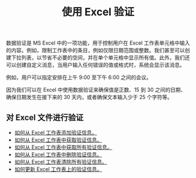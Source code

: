 ﻿---
title: 使用 Excel 验证
second_title: Aspose.Cells Cloud Documen
linktitle: 验证
type: docs
url: /zh/validations/
keywords: Working with validations on an Excel file
description: Aspose.Cells Cloud REST API 支持对 Excel 文件进行验证。SDK 支持多种开发语言，包括 Android、C#、Go、Java、NodeJS、Perl、PHP、Python、Ruby 和 Swift。
weight: 100
kwords: Excel, Office 云, REST API, 电子表格, PDF, CSV, Json, Markdown, 验证
---
数据验证是 MS Excel 中的一项功能，用于控制用户在 Excel 工作表单元格中输入的内容。例如，限制工作表中的条目，例如仅限日期范围或整数。我们甚至可以创建下拉列表，以节省不必要的空间，并在单个单元格中显示所有值。此外，我们还可以创建自定义消息，当用户输入任何错误的值或格式时，系统会显示该消息。

例如，用户可以指定安排在上午 9:00 至下午 6:00 之间的会议。

因为我们可以在 Excel 中使用数据验证来确保值是正数、15 到 30 之间的日期、确保日期发生在接下来的 30 天内，或者确保文本输入少于 25 个字符等。

## 对 Excel 文件进行验证

- [如何从 Excel 工作表添加验证信息。](/cells/zh/validations/delete/)
- [如何从 Excel 工作表中获取验证信息。](/cells/zh/validations/get/)
- [如何从 Excel 工作表中获取所有验证信息。](/cells/zh/validations/get-all/)
- [如何从 Excel 工作表中删除验证信息。](/cells/zh/validations/delete/)
- [如何从 Excel 工作表清除所有验证信息。](/cells/zh/validations/clear/)
- [如何更新 Excel 工作表上的验证信息。](/cells/zh/validations/update/)
